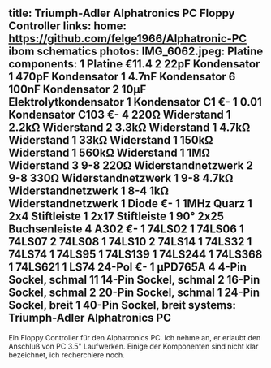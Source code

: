 title: Triumph-Adler Alphatronics PC Floppy Controller
links:
    home: https://github.com/felge1966/Alphatronic-PC
    ibom
    schematics
photos:
    IMG_6062.jpeg: Platine
components:
    1 Platine €11.4
    2 22pF Kondensator
    1 470pF Kondensator
    1 4.7nF Kondensator
    6 100nF Kondensator
    2 10µF Elektrolytkondensator
    1 Kondensator C1 €-
    1 0.01 Kondensator C103 €-
    4 220Ω Widerstand
    1 2.2kΩ Widerstand
    2 3.3kΩ Widerstand
    1 4.7kΩ Widerstand
    1 33kΩ Widerstand
    1 150kΩ Widerstand
    1 560kΩ Widerstand
    1 1MΩ Widerstand
    3 9-8 220Ω Widerstandnetzwerk
    2 9-8 330Ω Widerstandnetzwerk
    1 9-8 4.7kΩ Widerstandnetzwerk
    1 8-4 1kΩ Widerstandnetzwerk
    1 Diode €-
    1 1MHz Quarz
    1 2x4 Stiftleiste
    1 2x17 Stiftleiste
    1 90° 2x25 Buchsenleiste
    4 A302 €-
    1 74LS02
    1 74LS06
    1 74LS07
    2 74LS08
    1 74LS10
    2 74LS14
    1 74LS32
    1 74LS74
    1 74LS95
    1 74LS139
    1 74LS244
    1 74LS368
    1 74LS621
    1 LS74 24-Pol €-
    1 µPD765A
    4 4-Pin Sockel, schmal
    11 14-Pin Sockel, schmal
    2 16-Pin Sockel, schmal
    2 20-Pin Sockel, schmal
    1 24-Pin Sockel, breit
    1 40-Pin Sockel, breit
systems:
    Triumph-Adler Alphatronics PC
---
Ein Floppy Controller für den Alphatronics PC. Ich nehme an, er erlaubt den Anschluß von PC 3.5" Laufwerken. Einige der Komponenten sind nicht klar bezeichnet, ich recherchiere noch.
